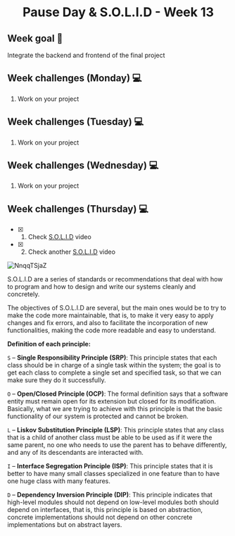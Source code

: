 <h1 align="center">Pause Day & S.O.L.I.D - Week 13</h1>

## Week goal 🏁

<p>Integrate the backend and frontend of the final project</p>

## Week challenges (Monday) 💻

1. Work on your project

## Week challenges (Tuesday) 💻

1. Work on your project

## Week challenges (Wednesday) 💻

1. Work on your project

## Week challenges (Thursday) 💻

- [x] 1. Check [S.O.L.I.D](https://www.youtube.com/watch?v=2X50sKeBAcQ) video
- [x] 2. Check another [S.O.L.I.D](https://www.youtube.com/watch?v=XzdhzyAukMM) video

![NnqqTSjaZ](https://user-images.githubusercontent.com/108826299/196289188-4750dacb-de67-41d5-aff0-6600326b7019.png)

S.O.L.I.D are a series of standards or recommendations that deal with how to program and how to design and write our systems cleanly and concretely.

The objectives of S.O.L.I.D are several, but the main ones would be to try to make the code more maintainable, that is, to make it very easy to apply changes and fix errors, and also to facilitate the incorporation of new functionalities, making the code more readable and easy to understand.

**Definition of each principle:**

`S` – **Single Responsibility Principle (SRP)**: This principle states that each class should be in charge of a single task within the system; the goal is to get each class to complete a single set and specified task, so that we can make sure they do it successfully.

`O` – **Open/Closed Principle (OCP)**: The formal definition says that a software entity must remain open for its extension but closed for its modification. Basically, what we are trying to achieve with this principle is that the basic functionality of our system is protected and cannot be broken.

`L` – **Liskov Substitution Principle (LSP)**: This principle states that any class that is a child of another class must be able to be used as if it were the same parent, no one who needs to use the parent has to behave differently, and any of its descendants are interacted with.

`I` – **Interface Segregation Principle (ISP)**: This principle states that it is better to have many small classes specialized in one feature than to have one huge class with many features.

`D` – **Dependency Inversion Principle (DIP)**: This principle indicates that high-level modules should not depend on low-level modules both should depend on interfaces, that is, this principle is based on abstraction, concrete implementations should not depend on other concrete implementations but on abstract layers.
